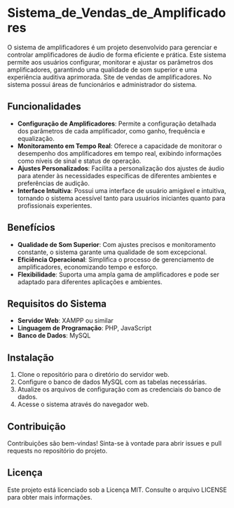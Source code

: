 # Sistema_de_Vendas_de_Amplificadores

O sistema de amplificadores é um projeto desenvolvido para gerenciar e controlar amplificadores de áudio de forma eficiente e prática. Este sistema permite aos usuários configurar, monitorar e ajustar os parâmetros dos amplificadores, garantindo uma qualidade de som superior e uma experiência auditiva aprimorada.
Site de vendas de amplificadores. No sistema possui áreas de funcionários e administrador do sistema.

## Funcionalidades

- **Configuração de Amplificadores**: Permite a configuração detalhada dos parâmetros de cada amplificador, como ganho, frequência e equalização.
- **Monitoramento em Tempo Real**: Oferece a capacidade de monitorar o desempenho dos amplificadores em tempo real, exibindo informações como níveis de sinal e status de operação.
- **Ajustes Personalizados**: Facilita a personalização dos ajustes de áudio para atender às necessidades específicas de diferentes ambientes e preferências de audição.
- **Interface Intuitiva**: Possui uma interface de usuário amigável e intuitiva, tornando o sistema acessível tanto para usuários iniciantes quanto para profissionais experientes.

## Benefícios

- **Qualidade de Som Superior**: Com ajustes precisos e monitoramento constante, o sistema garante uma qualidade de som excepcional.
- **Eficiência Operacional**: Simplifica o processo de gerenciamento de amplificadores, economizando tempo e esforço.
- **Flexibilidade**: Suporta uma ampla gama de amplificadores e pode ser adaptado para diferentes aplicações e ambientes.

## Requisitos do Sistema

- **Servidor Web**: XAMPP ou similar
- **Linguagem de Programação**: PHP, JavaScript
- **Banco de Dados**: MySQL

## Instalação

1. Clone o repositório para o diretório do servidor web.
2. Configure o banco de dados MySQL com as tabelas necessárias.
3. Atualize os arquivos de configuração com as credenciais do banco de dados.
4. Acesse o sistema através do navegador web.

## Contribuição

Contribuições são bem-vindas! Sinta-se à vontade para abrir issues e pull requests no repositório do projeto.

## Licença

Este projeto está licenciado sob a Licença MIT. Consulte o arquivo LICENSE para obter mais informações.

